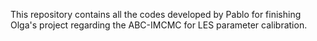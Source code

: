 This repository contains all the codes developed by Pablo for finishing Olga's project regarding the ABC-IMCMC for LES parameter calibration. 